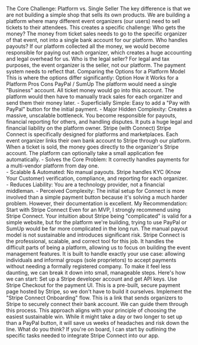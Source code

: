 The Core Challenge: Platform vs. Single Seller
The key difference is that we are not building a simple shop that sells its own products. We are building a platform where many different event organizers (our users) need to sell tickets to their attendees.
This creates a specific challenge:
Who gets the money? The money from ticket sales needs to go to the specific organizer of that event, not into a single bank account for our platform.
Who handles payouts? If our platform collected all the money, we would become responsible for paying out each organizer, which creates a huge accounting and legal overhead for us.
Who is the legal seller? For legal and tax purposes, the event organizer is the seller, not our platform. The payment system needs to reflect that.
Comparing the Options for a Platform Model
This is where the options differ significantly:
Option How it Works for a Platform Pros Cons
PayPal / SumUp The platform would need a single "Business" account. All ticket money would go into this account. The platform would then have to manually track sales for each organizer and send them their money later. - Superficially Simple: Easy to add a "Pay with PayPal" button for the initial payment. - Major Hidden Complexity: Creates a massive, unscalable bottleneck. You become responsible for payouts, financial reporting for others, and handling disputes. It puts a huge legal and financial liability on the platform owner.
Stripe (with Connect) Stripe Connect is specifically designed for platforms and marketplaces. Each event organizer links their own bank account to Stripe through our platform. When a ticket is sold, the money goes directly to the organizer's Stripe account. The platform can optionally take a small application fee automatically. - Solves the Core Problem: It correctly handles payments for a multi-vendor platform from day one. <br>- Scalable & Automated: No manual payouts. Stripe handles KYC (Know Your Customer) verification, compliance, and reporting for each organizer. <br>- Reduces Liability: You are a technology provider, not a financial middleman. - Perceived Complexity: The initial setup for Connect is more involved than a simple payment button because it's solving a much harder problem. However, their documentation is excellent.
My Recommendation: Start with Stripe Connect
Even for an MVP, I strongly recommend using Stripe Connect.
Your intuition about Stripe being "complicated" is valid for a simple website, but for the platform we're building, trying to use PayPal or SumUp would be far more complicated in the long run. The manual payout model is not sustainable and introduces significant risk.
Stripe Connect is the professional, scalable, and correct tool for this job. It handles the difficult parts of being a platform, allowing us to focus on building the event management features. It is built to handle exactly your use case: allowing individuals and informal groups (sole proprietors) to accept payments without needing a formally registered company.
To make it feel less daunting, we can break it down into small, manageable steps. Here's how we can start:
Set up a Stripe developer account and get API keys.
Use Stripe Checkout for the payment UI. This is a pre-built, secure payment page hosted by Stripe, so we don't have to build it ourselves.
Implement the "Stripe Connect Onboarding" flow. This is a link that sends organizers to Stripe to securely connect their bank account. We can guide them through this process.
This approach aligns with your principle of choosing the easiest sustainable win. While it might take a day or two longer to set up than a PayPal button, it will save us weeks of headaches and risk down the line.
What do you think? If you're on board, I can start by outlining the specific tasks needed to integrate Stripe Connect into our app.
